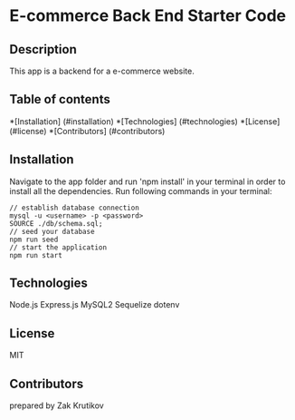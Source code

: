 # E-commerce Back End Starter Code

## Description
This app is a backend for a e-commerce website.
## Table of contents
*[Installation] (#installation)
*[Technologies] (#technologies)
*[License] (#license)
*[Contributors] (#contributors)

## Installation
Navigate to the app folder and run 'npm install' in your terminal in order to install all the dependencies.
Run following commands in your terminal:
```
// establish database connection
mysql -u <username> -p <password>
SOURCE ./db/schema.sql;
// seed your database
npm run seed
// start the application
npm run start
```
## Technologies
Node.js
Express.js
MySQL2
Sequelize
dotenv

## License
MIT

## Contributors
prepared by Zak Krutikov
